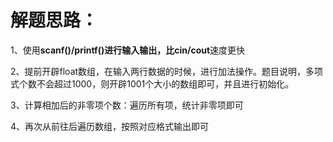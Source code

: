 # 解题思路：

1、使用**scanf()/printf()**进行输入输出，比**cin/cout**速度更快

2、提前开辟float数组，在输入两行数据的时候，进行加法操作。题目说明，多项式个数不会超过1000，则开辟1001个大小的数组即可，并且进行初始化。

3、计算相加后的非零项个数：遍历所有项，统计非零项即可

4、再次从前往后遍历数组，按照对应格式输出即可
